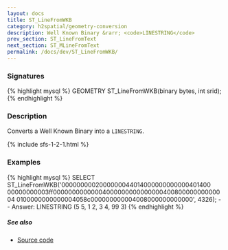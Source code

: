 ```yaml
---
layout: docs
title: ST_LineFromWKB
category: h2spatial/geometry-conversion
description: Well Known Binary &rarr; <code>LINESTRING</code>
prev_section: ST_LineFromText
next_section: ST_MLineFromText
permalink: /docs/dev/ST_LineFromWKB/
---
```


### Signatures

{% highlight mysql %}
GEOMETRY ST_LineFromWKB(binary bytes, int srid);
{% endhighlight %}

### Description

Converts a Well Known Binary into a `LINESTRING`.

{% include sfs-1-2-1.html %}

### Examples

{% highlight mysql %}
SELECT ST_LineFromWKB('0000000002000000044014000000000000401400
    00000000003ff0000000000000400000000000000040080000000000004
    0100000000000004058c000000000004008000000000000', 4326);
-- Answer: LINESTRING (5 5, 1 2, 3 4, 99 3)
{% endhighlight %}

##### See also

* <a href="https://github.com/irstv/H2GIS/blob/master/h2spatial/src/main/java/org/h2gis/h2spatial/internal/function/spatial/convert/ST_LineFromWKB.java" target="_blank">Source code</a>
